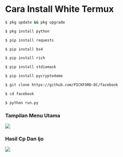 # Cara Install White Termux
```bash
$ pkg update && pkg upgrade

$ pkg install python

$ pip install requests

$ pip install bs4

$ pip install rich

$ pip install stdiomask

$ pip install pycryptodome

$ git clone https://github.com/PICKFORD-DC/facebook

$ cd facebook

$ python run.py

```
### Tampilan Menu Utama ###
<img src="https://b.top4top.io/p_2578evx7m0.jpg">

### Hasil Cp Dan Ijo ###
<img src="https://c.top4top.io/p_25788k0dp1.jpg">
